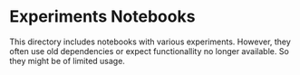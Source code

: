 # Experiments Notebooks

This directory includes notebooks with various experiments.
However, they often use old dependencies or expect functionallity no longer available.
So they might be of limited usage.
